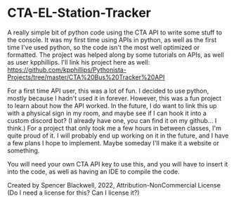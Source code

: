 # CTA-EL-Station-Tracker
A really simple bit of python code using the CTA API to write some stuff to the console. 
It was my first time using APIs in python, as well as the first time I've used python, so the code isn't the most well optimized or formatted.
The project was helped along by some tutorials on APIs, as well as user kpphillips. I'll link his project here as well:
https://github.com/kpphillips/Pythonista-Projects/tree/master/CTA%20Bus%20Tracker%20API

For a first time API user, this was a lot of fun. I decided to use python, mostly because I hadn't used it in forever. However, this was a fun
project to learn about how the API worked. In the future, I do want to link this up with a physical sign in my room, and maybe see if I can hook
it into a custom discord bot? (I already have one, you can find it on my github... I think.) For a project that only took me a few hours in between classes,
I'm quite proud of it. I will probably end up working on it in the future, and I have a few plans I hope to implement. Maybe someday I'll make it a website or
something. 

You will need your own CTA API key to use this, and you will have to insert it into the code, as well as having an IDE to compile the code.

Created by Spencer Blackwell, 2022, Attribution-NonCommercial License (Do I need a license for this? Can I license it?)



